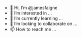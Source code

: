- 👋 Hi, I’m @jamesfaigne
- 👀 I’m interested in ...
- 🌱 I’m currently learning ...
- 💞️ I’m looking to collaborate on ...
- 📫 How to reach me ...

<!---
jamesfaigne/jamesfaigne is a ✨ special ✨ repository because its `README.md` (this file) appears on your GitHub profile.
You can click the Preview link to take a look at your changes.
--->
